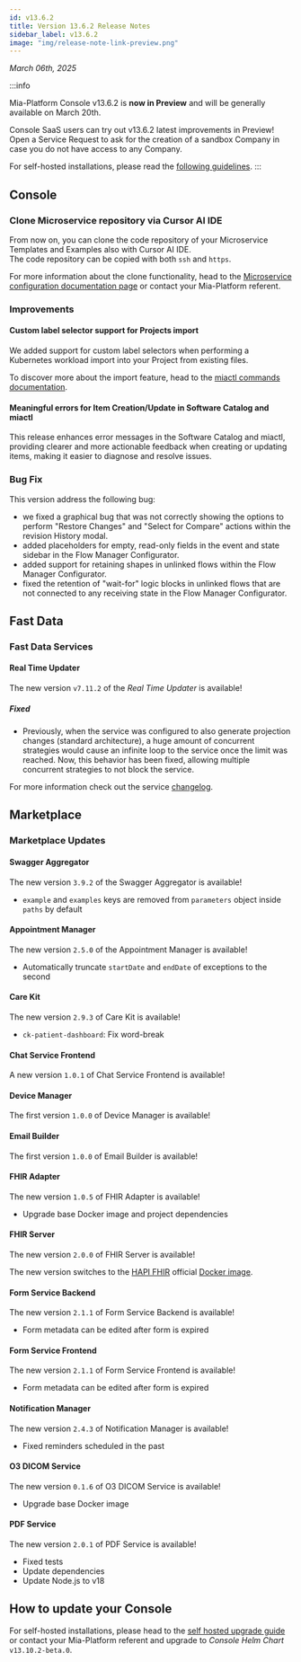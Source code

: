```yaml
---
id: v13.6.2
title: Version 13.6.2 Release Notes
sidebar_label: v13.6.2
image: "img/release-note-link-preview.png"
---
```


_March 06th, 2025_

:::info

Mia-Platform Console v13.6.2 is **now in Preview** and will be generally available on March 20th.

Console SaaS users can try out v13.6.2 latest improvements in Preview! Open a Service Request to ask for the creation of a sandbox Company in case you do not have access to any Company.

For self-hosted installations, please read the [following guidelines](#how-to-update-your-console).
:::

## Console

### Clone Microservice repository via Cursor AI IDE

From now on, you can clone the code repository of your Microservice Templates and Examples also with Cursor AI IDE.  
The code repository can be copied with both `ssh` and `https`.

For more information about the clone functionality, head to the [Microservice configuration documentation page](/development_suite/api-console/api-design/services.md#manage-microservices) or contact your Mia-Platform referent.

### Improvements

#### Custom label selector support for Projects import 

We added support for custom label selectors when performing a Kubernetes workload import into your Project from existing files.

To discover more about the import feature, head to the [miactl commands documentation](/cli/miactl/30_commands.md).

#### Meaningful errors for Item Creation/Update in Software Catalog and miactl 

This release enhances error messages in the Software Catalog and miactl, providing clearer and more actionable feedback when creating or updating items, making it easier to diagnose and resolve issues.

### Bug Fix

This version address the following bug:

* we fixed a graphical bug that was not correctly showing the options to perform "Restore Changes" and "Select for Compare" actions within the revision History modal.
* added placeholders for empty, read-only fields in the event and state sidebar in the Flow Manager Configurator.
* added support for retaining shapes in unlinked flows within the Flow Manager Configurator.
* fixed the retention of "wait-for" logic blocks in unlinked flows that are not connected to any receiving state in the Flow Manager Configurator.

## Fast Data

### Fast Data Services

#### Real Time Updater

The new version `v7.11.2` of the _Real Time Updater_ is available!

##### Fixed

- Previously, when the service was configured to also generate projection changes (standard architecture), a huge amount of concurrent strategies 
  would cause an infinite loop to the service once the limit was reached. Now, this behavior has been fixed, allowing multiple concurrent strategies to not block the service.

For more information check out the service [changelog](/runtime_suite/real-time-updater/changelog.md).

## Marketplace

### Marketplace Updates

#### Swagger Aggregator

The new version `3.9.2` of the Swagger Aggregator is available!

* `example` and `examples` keys are removed from `parameters` object inside `paths` by default

#### Appointment Manager

The new version `2.5.0` of the Appointment Manager is available!

* Automatically truncate `startDate` and `endDate` of exceptions to the second

#### Care Kit

The new version `2.9.3` of Care Kit is available!

* `ck-patient-dashboard`: Fix word-break

#### Chat Service Frontend

A new version `1.0.1` of Chat Service Frontend is available!

#### Device Manager

The first version `1.0.0` of Device Manager is available!

#### Email Builder

The first version `1.0.0` of Email Builder is available!

#### FHIR Adapter

The new version `1.0.5` of FHIR Adapter is available!

* Upgrade base Docker image and project dependencies

#### FHIR Server

The new version `2.0.0` of FHIR Server is available!

The new version switches to the [HAPI FHIR](https://hapifhir.io/) official [Docker image](https://hub.docker.com/r/hapiproject/hapi).

#### Form Service Backend

The new version `2.1.1` of Form Service Backend is available!

* Form metadata can be edited after form is expired

#### Form Service Frontend

The new version `2.1.1` of Form Service Frontend is available!

* Form metadata can be edited after form is expired

#### Notification Manager

The new version `2.4.3` of Notification Manager is available!

* Fixed reminders scheduled in the past

#### O3 DICOM Service

The new version `0.1.6` of O3 DICOM Service is available!

* Upgrade base Docker image

#### PDF Service

The new version `2.0.1` of PDF Service is available!

* Fixed tests
* Update dependencies
* Update Node.js to v18

## How to update your Console

For self-hosted installations, please head to the [self hosted upgrade guide](/infrastructure/self-hosted/installation-chart/100_how-to-upgrade.md) or contact your Mia-Platform referent and upgrade to _Console Helm Chart_ `v13.10.2-beta.0`.
